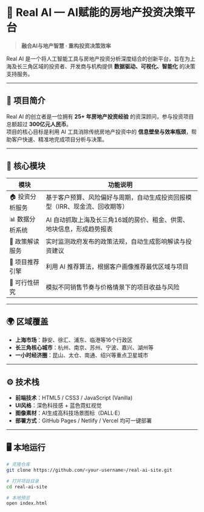 # 🧠 Real AI — AI赋能的房地产投资决策平台

> **融合AI与地产智慧 · 重构投资决策效率**

Real AI 是一个将人工智能工具与房地产投资分析深度结合的创新平台，旨在为上海及长三角区域的投资者、开发商与机构提供 **数据驱动、可视化、智能化** 的决策支持服务。

---

## 🚀 项目简介

Real AI 的创立者是一位拥有 **25+ 年房地产投资经验** 的资深顾问，参与投资项目总额超过 **300亿元人民币**。  
项目的核心目标是利用 AI 工具消除传统房地产投资中的 **信息壁垒与效率瓶颈**，帮助客户快速、精准地完成项目分析与决策。

---

## 🧩 核心模块

| 模块 | 功能说明 |
|------|-----------|
| 🏠 投资分析服务 | 基于客户预算、风险偏好与周期，自动生成投资回报模型（IRR、现金流、回收期等） |
| 📊 数据分析系统 | AI 自动抓取上海及长三角16城的房价、租金、供需、地块信息，形成趋势报表 |
| 📜 政策解读服务 | 实时监测政府发布的政策法规，自动生成影响解读与投资建议 |
| 🧭 项目推荐引擎 | 利用 AI 推荐算法，根据客户画像推荐最优区域与项目 |
| 🧮 可行性研究 | 模拟不同销售节奏与价格情景下的项目收益与风险 |

---

## 🌍 区域覆盖

- **上海市场**：静安、徐汇、浦东、临港等16个行政区  
- **长三角核心城市**：杭州、南京、苏州、宁波、嘉兴、湖州等  
- **一小时经济圈**：昆山、太仓、南通、绍兴等重点卫星城市

---

## ⚙️ 技术栈

- **前端技术**：HTML5 / CSS3 / JavaScript (Vanilla)
- **UI风格**：深色科技感 + 蓝色霓虹视觉
- **图像素材**：AI生成高科技场景图标（DALL·E）
- **部署方式**：GitHub Pages / Netlify / Vercel 均可一键部署

---

## 🖥️ 本地运行

```bash
# 克隆仓库
git clone https://github.com/<your-username>/real-ai-site.git

# 打开项目目录
cd real-ai-site

# 本地预览
open index.html
